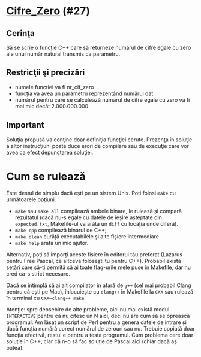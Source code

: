 # [Cifre_Zero](https://www.pbinfo.ro/probleme/27) (#27)
## Cerinţa
Să se scrie o funcție C++ care să returneze numărul de cifre egale cu zero ale
unui număr natural transmis ca parametru.

## Restricţii şi precizări
- numele funcției va fi nr_cif_zero
- funcția va avea un parametru reprezentând numărul dat
- numărul pentru care se calculează numarul de cifre egale cu zero va fi mai mic
  decât 2.000.000.000

## Important

Soluţia propusă va conţine doar definiţia funcţiei cerute. Prezenţa în soluţie a
altor instrucţiuni poate duce erori de compilare sau de execuţie care vor avea
ca efect depunctarea soluţiei.

# Cum se rulează
Este destul de simplu dacă ești pe un sistem Unix. Poți folosi `make` cu
următoarele opțiuni:
- `make` sau `make all` compilează ambele binare, le rulează și compară
  rezultatul (dacă nu-s egale cu datele de ieșire așteptate din `expected.txt`,
  Makefile-ul va arăta un `diff` cu locația unde diferă).
- `make cpp` compilează binarul de C++;
- `make clean` curăță executabilele și alte fișiere intermediare
- `make help` arată un mic ajutor.

Alternativ, poți să imporți aceste fișiere în editorul tău preferat (Lazarus
pentru Free Pascal, ce altceva folosești tu pentru C++). Probabil există setări
care să-ți permită să ai toate flag-urile mele puse în Makefile, dar nu cred
ca-s strict necesare.

Dacă se întîmplă să ai alt compilator în afară de `g++` (cel mai probabil Clang
pentru că ești pe Mac), înlocuiește cu `clang++` în Makefile la `CXX` sau
rulează în terminal cu `CXX=clang++ make`.

Atenție: spre deosebire de alte probleme, aici nu mai există modul `INTERACTIVE`
pentru că nu citesc un N aici, deci nu are cum să se oprească programul. Am
lăsat un script de Perl pentru a genera datele de intrare și dacă funcția numără
corect numărul de zerouri sau nu. Trebuie copiată doar funcția efectivă, restul
e pentru a testa programul. Cum problema cere doar soluție în C++, clar că n-o
să fac soluție de Pascal aici (chiar dacă aș putea).